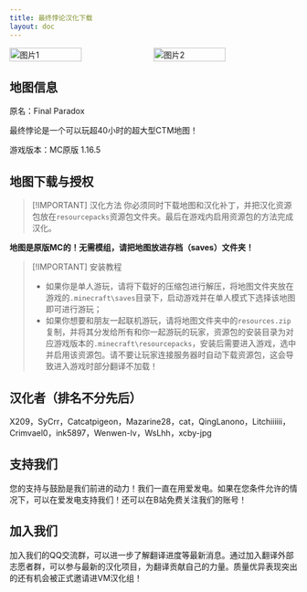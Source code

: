 ```yaml
---
title: 最终悖论汉化下载
layout: doc
---
```


<div style="display: flex">
  <img src="https://s11.ax1x.com/2024/02/25/pFa1mDg.jpg" style="width:50%" alt="图片1">
  <img src="https://s11.ax1x.com/2024/02/25/pFa1Nb4.jpg" style="width:50%" alt="图片2">
</div>

## 地图信息

原名：Final Paradox

最终悖论是一个可以玩超40小时的超大型CTM地图！

游戏版本：MC原版 1.16.5

<DownloadLinks :methods="[
  { id: 'mediafire', text: '下载地图（只要第一个）', icon: '/imgs/svg/mediafire.svg', link: 'https://www.mediafire.com/file/l6el23bvw6mrye1/Final_Paradox_v1.0.18.zip/file' },
  { id: 'lanzou', text: '下载汉化', icon: '/imgs/svg/lanzou.svg', link: 'https://vmhanhuazu.lanzouy.com/s/fp-vmct-cn' },
  { id: 'bilibili', text: '宣传片', icon: '/imgs/svg/bilibili.svg', link: 'https://www.bilibili.com/video/BV1Fy4y1w7bE/' },
  { id: 'lazy', text: '懒汉下载', icon: '/imgs/logo/logo_64.png', link: '/lazy/' }
]" />

## 地图下载与授权

> [!IMPORTANT] 汉化方法
> 你必须同时下载地图和汉化补丁，并把汉化资源包放在`resourcepacks`资源包文件夹。最后在游戏内启用资源包的方法完成汉化。

**地图是原版MC的！无需模组，请把地图放进存档（saves）文件夹！**

>  [!IMPORTANT] 安装教程
>  - 如果你是单人游玩，请将下载好的压缩包进行解压，将地图文件夹放在游戏的`.minecraft\saves`目录下，启动游戏并在单人模式下选择该地图即可进行游玩；
>  - 如果你想要和朋友一起联机游玩，请将地图文件夹中的`resources.zip`复制，并将其分发给所有和你一起游玩的玩家，资源包的安装目录为对应游戏版本的`.minecraft\resourcepacks`，安装后需要进入游戏，选中并启用该资源包。请不要让玩家连接服务器时自动下载资源包，这会导致进入游戏时部分翻译不加载！

## 汉化者（排名不分先后）

X209，SyCrr，Catcatpigeon，Mazarine28，cat，QingLanono，Litchiiiiii，Crimvael0，ink5897，Wenwen-lv，WsLhh，xcby-jpg

## 支持我们

您的支持与鼓励是我们前进的动力！我们一直在用爱发电。如果在您条件允许的情况下，可以在爱发电支持我们！还可以在B站免费关注我们的账号！

## 加入我们

加入我们的QQ交流群，可以进一步了解翻译进度等最新消息。通过加入翻译外部志愿者群，可以参与最新的汉化项目，为翻译贡献自己的力量。质量优异表现突出的还有机会被正式邀请进VM汉化组！
